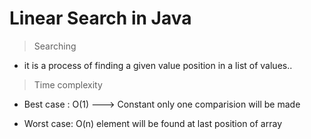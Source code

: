 # Linear Search in Java

> Searching

- it is a process of finding a given value position in a list of values..

> Time complexity

- Best case : O(1) ---> Constant
  only one comparision will be made

- Worst case: O(n)
  element will be found at last position of array
